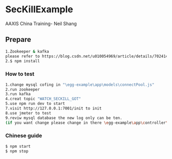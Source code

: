 # SecKillExample

AAXIS China Training- Neil Shang

## Prepare
```bash
1.Zookeeper & kafka 
please refer to https://blog.csdn.net/u010054969/article/details/70241478
2.$ npm install 
```

### How to test
```bash
1.change mysql cofing in "\egg-example\app\models\connectPool.js"
2.run zookeeper
3.run kafka
4.creat topic "WATCH_SECKILL_GOT"
5.use npm run dev to start
7.visit http://127.0.0.1:7001/init to init
8.use jmeter to test
9.reviw mysql database the new log only can be ten.
(if you want change please change in there \egg-example\app\controller\inintController.js)
```

### Chinese guide

```bash
$ npm start
$ npm stop
```

